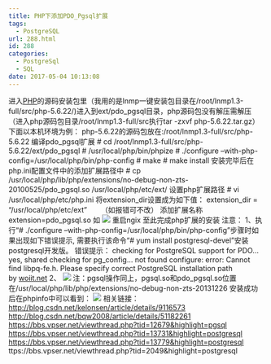 ```yaml
---
title: PHP下添加PDO_Pgsql扩展
tags:
  - PostgreSQL
url: 288.html
id: 288
categories:
  - PostgreSql
  - SQL
date: 2017-05-04 10:13:08
---
```


进入[PHP](http://lib.csdn.net/base/php "PHP知识库")的源码安装包里（我用的是lnmp一键安装包目录在/root/lnmp1.3-full/src/php-5.6.22/)进入到ext/pdo\_pgsql目录，php源码包没有解压需解压（进入php源码包目录/root/lnmp1.3-full/src执行tar -zxvf php-5.6.22.tar.gz） 下面以本机环境为例： php-5.6.22的源码包放在:/root/lnmp1.3-full/src/php-5.6.22 编译pdo\_pgsql扩展 # cd /root/lnmp1.3-full/src/php-5.6.22/ext/pdo\_pgsql # /usr/local/php/bin/phpize # ./configure –with-php-config=/usr/local/php/bin/php-config # make # make install 安装完毕后在php.ini配置文件中的添加扩展路径中 # cp /usr/local/php/lib/php/extensions/no-debug-non-zts-20100525/pdo\_pgsql.so /usr/local/php/etc/ext/ 设置php扩展路径 # vi /usr/local/php/etc/php.ini 将extension\_dir设置成为如下值： extension\_dir = “/usr/local/php/etc/ext”       （如报错可不改） 添加扩展名称 extension=pdo_pgsql.so 如 ![](http://huanggd.com/wp-content/uploads/2017/05/QQ截图20170504101805.png) 重启ngix 至此完成php扩展的安装 注意： 1、执行“# ./configure –with-php-config=/usr/local/php/bin/php-config”步骤时如果出现如下错误提示, 需要执行该命令“# yum install postgresql-devel”安装postgresql开发版。 错误提示： checking for PostgreSQL support for PDO… yes, shared checking for pg_config… not found configure: error: Cannot find libpq-fe.h. Please specify correct PostgreSQL installation path by [woiit.net](http://www.woiit.net/) 2、 ![](http://huanggd.com/wp-content/uploads/2017/05/QQ截图20170504100708.png) 注：pgsql操作同上，pgsql.so和pdo_pgsql.so位置在/usr/local/php/lib/php/extensions/no-debug-non-zts-20131226 安装成功后在phpinfo中可以看到： ![](http://huanggd.com/wp-content/uploads/2017/05/QQ截图20170504102110.png) 相关链接： http://blog.csdn.net/kelonsen/article/details/9116573 http://blog.csdn.net/bqw2008/article/details/51182261 https://bbs.vpser.net/viewthread.php?tid=12679&highlight=pgsql https://bbs.vpser.net/viewthread.php?tid=13731&highlight=postgresql https://bbs.vpser.net/viewthread.php?tid=13779&highlight=postgresql ttps://bbs.vpser.net/viewthread.php?tid=2049&highlight=postgresql